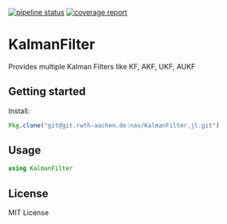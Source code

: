 
[![pipeline status](https://git.rwth-aachen.de/nav/KalmanFilter.jl/badges/master/pipeline.svg)](https://git.rwth-aachen.de/nav/KalmanFilter.jl/commits/master)
[![coverage report](https://git.rwth-aachen.de/nav/KalmanFilter.jl/badges/master/coverage.svg)](https://git.rwth-aachen.de/nav/KalmanFilter.jl/commits/master)
# KalmanFilter
Provides multiple Kalman Filters like KF, AKF, UKF, AUKF

## Getting started

Install:
```julia
Pkg.clone("git@git.rwth-aachen.de:nav/KalmanFilter.jl.git")
```

## Usage

```julia
using KalmanFilter
```

## License

MIT License
